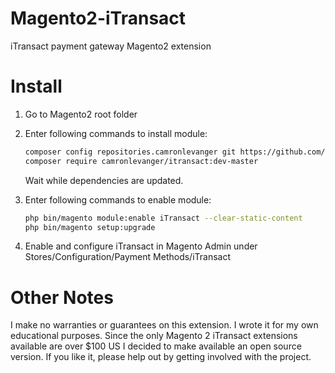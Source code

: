 Magento2-iTransact
======================

iTransact payment gateway Magento2 extension


Install
=======

1. Go to Magento2 root folder

2. Enter following commands to install module:

    ```bash
    composer config repositories.camronlevanger git https://github.com/Inchoo/magento2-Inchoo_Stripe.git
    composer require camronlevanger/itransact:dev-master
    ```
   Wait while dependencies are updated.

3. Enter following commands to enable module:

    ```bash
    php bin/magento module:enable iTransact --clear-static-content
    php bin/magento setup:upgrade
    ```
4. Enable and configure iTransact in Magento Admin under Stores/Configuration/Payment Methods/iTransact

Other Notes
===========

I make no warranties or guarantees on this extension. I wrote it for my own educational purposes. Since the only Magento 2 iTransact extensions available are over $100 US I decided to make available an open source version. If you like it, please help out by getting involved with the project.

